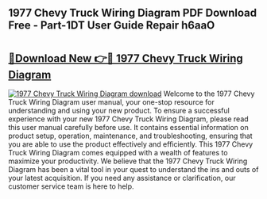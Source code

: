 ## 1977 Chevy Truck Wiring Diagram PDF Download Free - Part-1DT User Guide Repair h6aaO

# <h2><a href="http://dfp1qgj.blite.top/?on=1977+Chevy+Truck+Wiring+Diagram">🔗Download New 👉🔴 1977 Chevy Truck Wiring Diagram</a></h2>

[![1977 Chevy Truck Wiring Diagram download](https://i.imgur.com/lujVjoI.png)](http://dfp1qgj.blite.top/?on=1977+Chevy+Truck+Wiring+Diagram)
Welcome to the 1977 Chevy Truck Wiring Diagram user manual, your one-stop resource for understanding and using your new product. To ensure a successful experience with your new 1977 Chevy Truck Wiring Diagram, please read this user manual carefully before use. It contains essential information on product setup, operation, maintenance, and troubleshooting, ensuring that you are able to use the product effectively and efficiently. This 1977 Chevy Truck Wiring Diagram comes equipped with a wealth of features to maximize your productivity. We believe that the 1977 Chevy Truck Wiring Diagram has been a vital tool in your quest to understand the ins and outs of your latest acquisition. If you need any assistance or clarification, our customer service team is here to help.
